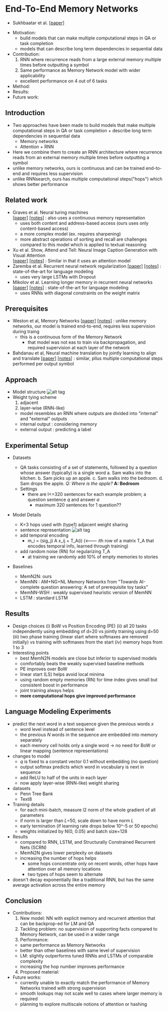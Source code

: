 # End-To-End Memory Networks
- Sukhbaatar et al. [[paper]](https://arxiv.org/pdf/1503.08895v5) 


* Motivation: 
  - build models that can make multiple computational steps in QA or task completion
  - models that can describe long term dependencies in sequential data
* Contribution: 
  1. RNN where recurrence reads from a large external memory multiple times before outputting a symbol
  2. Same performance as Memory Network model with wider applicability
    - excellent performance on 4 out of 6 tasks
* Method: 
* Results: 
* Future work: 

## Introduction
- Two approaches have been made to build models that make multiple computational steps in QA or task completion + describe long term dependencies in sequential data
  - Memory networks
  - Attention + RNN
- Here we combine them to create an RNN architecture where recurrence reads from an external memory multiple times before outputting a symbol
- unlike memory networks, ours is continuous and can be trained end-to-end and requires less supervision
- unlike RNNsearch, ours has multiple computational steps("hops") which shows better performance

## Related work
- Graves et al. Neural turing machines   
[[paper]](https://arxiv.org/pdf/1410.5401v2.pdf) 
[[notes]]() 
: also uses a continuous memory representation
  - uses both content and address-based access (ours uses only content-based access)
  - a more complex model (ex. requires sharpening)
  - more abstract operations of sorting and recall are challenges compared to this model which is applied to textual reasoning
- Xu et al. Show, Attend and Tell: Neural Image Caption Generation with Visual Attention  
[[paper]](https://arxiv.org/pdf/1502.03044v3.pdf) 
[[notes]]() 
: Similar in that it uses an attention model
- Zaremba et al. Recurrent neural network regularization
[[paper]](https://arxiv.org/pdf/1409.2329v5.pdf) 
[[notes]]() 
: state-of-the-art for language modeling
  - uses very large LSTMs with Dropout
- Mikolov et al. Learning longer memory in recurrent neural networks
[[paper]](https://arxiv.org/pdf/1412.7753v2.pdf) 
[[notes]]() 
: state-of-the-art for language modeling
  - uses RNNs with diagonal constraints on the weight matrix


## Prerequisites
- Weston et al, Memory Networks
[[paper]](https://web.eecs.umich.edu/~honglak/naacl2016-dscnn.pdf)
[[notes]]()
: unlike memory networks, our model is trained end-to-end, requires less supervision during traing
  - this is a continuous form of the Memory Network
    - that model was not eas to train via backpropagation, and required supervision at each layer of the network
- Bahdanau et al, Neural machine translation by jointly learning to align and translate
[[paper]](복붙)
[[notes]](복붙)
: similar, pllus multiple computational steps performed per output symbol


## Approach
- Model structure
![alt tag](https://github.com/mjc92/studies/blob/master/notes/images/end-to-end_mem_network_model.JPG)
- Weight tying scheme
  1. adjacent
  2. layer-wise (RNN-like)
    - model resembles an RNN where outputs are divided into "internal" and "external" outputs
    - internal output : considering memory
    - external output : predicting a label

## Experimental Setup

- Datasets
  - QA tasks consisting of a set of statements, followed by a question whose answer (typically) is a single word
    a. Sam walks into the kitchen.
    b. Sam picks up an apple.
    c. Sam walks into the bedroom.
    d. Sam drops the apple.
    *Q: Where is the apple?*
    **A: Bedroom**
  - Settings
    - there are I<=320 sentences for each example problem; a question sentence *q* and answer *a*
      - maximum 320 sentences for 1 question??
      
- Model Details
  - K=3 hops used with (type1) adjacent weight sharing
  - sentence representation
    ![alt tag](https://github.com/mjc92/studies/blob/master/notes/images/end-to-end_mem_network_sentence_representation.JPG)
  - add temporal encoding
    - m_i = (sig_j) A x_ij + T_A(i) (<--- *i*th row of a matrix T_A that encodes temporal info, learned through training)
  - add random noise (RN) for regularizing T_A
    - at training we randomly add 10% of empty memories to stories 
    
- Baselines
  - MemN2N: ours
  - MemNN : AM+NG+NL Memory Networks from "Towards AI-complete question answering: A set of prerequisite toy tasks"
  - MemNN-WSH : weakly supervised heuristic version of MemNN
  - LSTM : standard LSTM

## Results
- Design choices
  (i) BoW vs Position Encoding (PE)
  (ii) all 20 tasks independently using embedding of d=20 vs jointly training using d=50
  (iii) two phase training (linear start where softmaxes are removed initially) vs training with softmaxes from the start
  (iv) memory hops from 1 to 3
- Interesting points
  - best MemN2N models are close but inferior to supervised models
  - comfortably beats the weakly supervised baseline methods
  - PE improves over BoW
  - linear start (LS) helps avoid local minima
  - using random empty memories (RN) for time index gives small but consistent boost in performance
  - joint training always helps
  - **more computational hops give improved performance**

## Language Modeling Experiments
- predict the next word in a text sequence given the previous words *x*
  - word level instead of sentence level
  - the previous *N* words in the sequence are embedded into memory separately
  - each memory cell holds only a single word -> no need for BoW or linear mapping (sentence representations)
- changes to model
  - *q* is fixed to a constant vector 0.1 without embedding (no question)
  - output softmax predicts which word in vocabulary is next in sequence
  - add ReLU to half of the units in each layer
  - now apply layer-wise (RNN-like) weight sharing
- datasets
  - Penn Tree Bank
  - Text8
- Training details
  - for each mini-batch, measure l2 norm of the whole gradient of all parameters
  - if norm is larger than *L*=50, scale down to have norm *L*
  - early termination (if learning rate drops below 10^-5 or 50 epochs)
  - weights initialized by N(0, 0.05) and batch size=128
- Results
  - compared to RNN, LSTM, and Structurally Constrained Recurrent Nets (SCRN)
  - MemN2N gives lower perplexity on datasets
  - increasing the number of hops helps
    - some hops concentrate only on recent words, other hops have attention over all memory locations
    - two types of hops seem to alternate
 - doesn't decay exponentially like a traditional RNN, but has the same average activation across the entire memory


## Conclusion
- Contributions:
  1. New model: NN with explicit memory and recurrent attention that can be backprop-ed for LM and QA
  2. Tackling problem: no supervision of supporting facts compared to Memory Network, can be used in a wider range
  3. Performance:
    - same performance as Memory Networks
    - better than other baselines with same level of supervision
    - LM: slightly outperforms tuned RNNs and LSTMs of comparable complexity
    - increasing the hop number improves performance
  4. Proposed material:
- Future works:
  - currently unable to exactly match the performance of Memory Networks trained with strong supervision
  - smooth lookups may not scale well to cases where larger memory is required
  - planning to explore multiscale notions of attention or hashing
